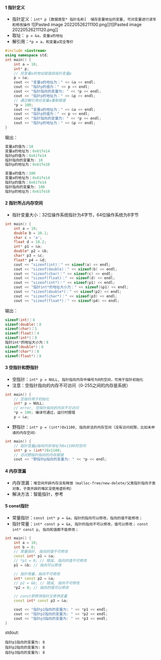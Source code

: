 #### 1 指针定义
- 指针定义：```int* p [数据类型* 指针名称] 
                  储存变量地址的变量, 可对变量进行读写和修改操作```
![[Pasted image 20220526211100.png]]![[Pasted image 20220526211120.png]]
- 取址： ```p = &a，变量a的地址```
- 解引用：```*p = a，和变量a完全等价```
```cpp
#include <iostream>
using namespace std;
int main() {
    int a = 10;
    int* p;
    // 将变量a的地址赋值给指针变量p
    p = &a; 
    cout << "变量a的地址为：" << &a << endl;
    cout << "指针p的值为：" << p << endl;
    cout << "指针指向的变量为: " << *p << endl;
    cout << "指针p的地址为：" << &p << endl;
    // 通过解引用对变量a重新赋值
    *p = 100;
    cout << "变量a的地址为：" << &a << endl;
    cout << "指针p的值为：" << p << endl;
    cout << "指针指向的变量为: " << *p << endl;
    cout << "指针p的地址为：" << &p << endl;
}
```
输出：
```cpp
变量a的值为：10
变量a的地址为：0x61fe14
指针p的值为：0x61fe14
指针指向的变量为: 10
指针p的地址为：0x61fe10

变量a的值为：100
变量a的地址为：0x61fe14
指针p的值为：0x61fe14
指针指向的变量为: 100
指针p的地址为：0x61fe10
```

#### 2 指针所占内存空间
- 指针变量大小：32位操作系统指针为4字节，64位操作系统为8字节
```cpp
int main() {
    int a = 10;
    double b = 10.1;
    char c = 'a';
    float d = 10.2;
    int* p1 = &a;
    double* p2 = &b;
    char* p3 = &c;
    float* p4 = &d;
    cout << "sizeof(int)：" << sizeof(a) << endl;
    cout << "sizeof(double)：" << sizeof(b) << endl;
    cout << "sizeof(char)：" << sizeof(c) << endl;
    cout << "sizeof(float)：" << sizeof(d) << endl;
    cout << "sizeof(int*)：" << sizeof(p1) << endl;
    cout << "指针int*的地址大小为：" << sizeof(&p1) << endl;
    cout << "sizeof(double*)：" << sizeof(p2) << endl;
    cout << "sizeof(char*)：" << sizeof(p3) << endl;
    cout << "sizeof(float*)：" << sizeof(p4) << endl;
```
输出：
```cpp
sizeof(int)：4
sizeof(double)：8
sizeof(char)：1
sizeof(float)：4
sizeof(int*)：8
指针int*的地址大小为：8
sizeof(double*)：8
sizeof(char*)：8
sizeof(float*)：8
```

#### 3 空指针和野指针
- 空指针：```int* p = NULL, 指针指向内存中编号为0的空间，可用于指针初始化```
- 注意：空指针指向的内存不可访问（0-255之间的内存是系统）
```cpp
int main() {
    // 空指针用于初始化
    int* p = NULL;
    // error, 空指针指向的内存不可访问
    *p = 100; 编译可通过，运行时报错
    p = &a;
```
- 野指针：```int* p = (int*)0x1100, 指向非法的内存空间（没有访问权限，比如未申请的内存空间）```
```cpp
int main() {
    // 指针变量p指向内存地址为0x1100的空间
    int* p = (int*)0x1100;
    // 访问野指针指向的内存报错
    cout << "野指针p指向的变量为: " << *p << endl;
```
#### 4 内存泄漏
- 内存泄漏：```堆空间开辟内存没有释放（malloc-free/new-delete/父类指针指向子类对象，子类开辟的堆区没使用虚析构）```
- 解决方法：智能指针，参考

#### 5 const指针
- 常量指针：```const int* p = &a，指针的指向可以修改，指向的值不能修改；```
- 指针常量：```int* const p = &a, 指针的指向不可以修改，值可以修改；```
                     ```const int* const p, 指向和值都不能修改；```

```cpp
int main() {
    int a = 10;
    int b = 8;
    // 常量指针, 指向的值不可修改
    const int* p1 = &a;
    // *p1 = 8; // 错误, 指向的值不可修改
    p1 = &b; // 指向可以修改

    // 指针常量，指向不可修改
    int* const p2 = &a;
    // p2 = &b; // 错误, 指向不可修改
    *p2 = 8; // 指向的值可以修改

	// const即修饰指针又修饰变量
	const int* const p3 = &a;

    cout << "指针p1指向的变量为: " << *p1 << endl;
    cout << "指针p2指向的变量为: " << *p2 << endl;
	cout << "指针p3指向的变量为: " << *p3 << endl;
}
```
stdout:
```
指针p1指向的变量为: 8
指针p2指向的变量为: 8
指针p3指向的变量为: 8
```
